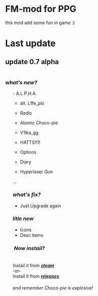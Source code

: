 <h2 style="text-align: center;">&nbsp;</h2>
<h1 style="text-align: left;">FM-mod for PPG</h1>
<p>this mod add some fun in game :)</p>
<h1 style="text-align: left;">Last update</h1>
<h2 style="text-align: left;">update 0.7 alpha</h2>
<h3 style="text-align: left;"><br /><em>what's new?</em></h3>
<ul style="list-style-type: disc;">
- A.L.P.H.A.

- alt. L1fe_plz

- Radio

- Atomic Choco-pie

- V1lka_gg

- HATTS!!1!

- Options

- Diary

- Hyperlaser Gun

...
<h3 style="text-align: left;"><em>what's fix?</em></h3>
<ul style="list-style-type: disc;">
<li style="text-align: left;">Just Upgrade again</li>
</ul>
<h3 style="text-align: left;"><em>litle new</em></h3>
<ul style="list-style-type: disc;">
<li style="text-align: left;">Icons</li>
<li style="text-align: left;">Desc items</li>
</ul>
<h3 style="text-align: left;"><em>&nbsp;Now instail?</em><br /><br /></h3>
<p>Instail it from <em><strong><a href="https://steamcommunity.com/workshop/filedetails/?id=3384233751">steam</a></strong></em><br />-or-<br />Instail it from <strong><em><a href="https://github.com/d1e-plz/fm-mod-ppg/releases">releases</a></em></strong></p>
<h6 style="text-align: left;"><em>and remember Choco-pie is explosive!</em></h6>
